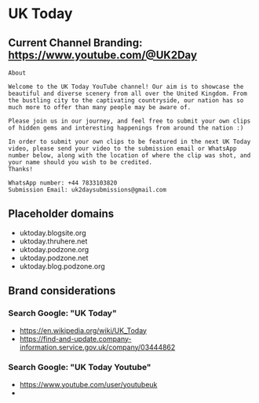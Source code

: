 # UK Today

## Current Channel Branding: <https://www.youtube.com/@UK2Day>

```text
About

Welcome to the UK Today YouTube channel! Our aim is to showcase the beautiful and diverse scenery from all over the United Kingdom. From the bustling city to the captivating countryside, our nation has so much more to offer than many people may be aware of. 

Please join us in our journey, and feel free to submit your own clips of hidden gems and interesting happenings from around the nation :)

In order to submit your own clips to be featured in the next UK Today video, please send your video to the submission email or WhatsApp number below, along with the location of where the clip was shot, and your name should you wish to be credited. 
Thanks!

WhatsApp number: +44 7833103820
Submission Email: uk2daysubmissions@gmail.com

```

## Placeholder domains

- uktoday.blogsite.org
- uktoday.thruhere.net
- uktoday.podzone.org
- uktoday.podzone.net
- uktoday.blog.podzone.org

## Brand considerations

### Search Google: "UK Today"

- <https://en.wikipedia.org/wiki/UK_Today>
- <https://find-and-update.company-information.service.gov.uk/company/03444862>

### Search Google: "UK Today Youtube"

- <https://www.youtube.com/user/youtubeuk>
- 
